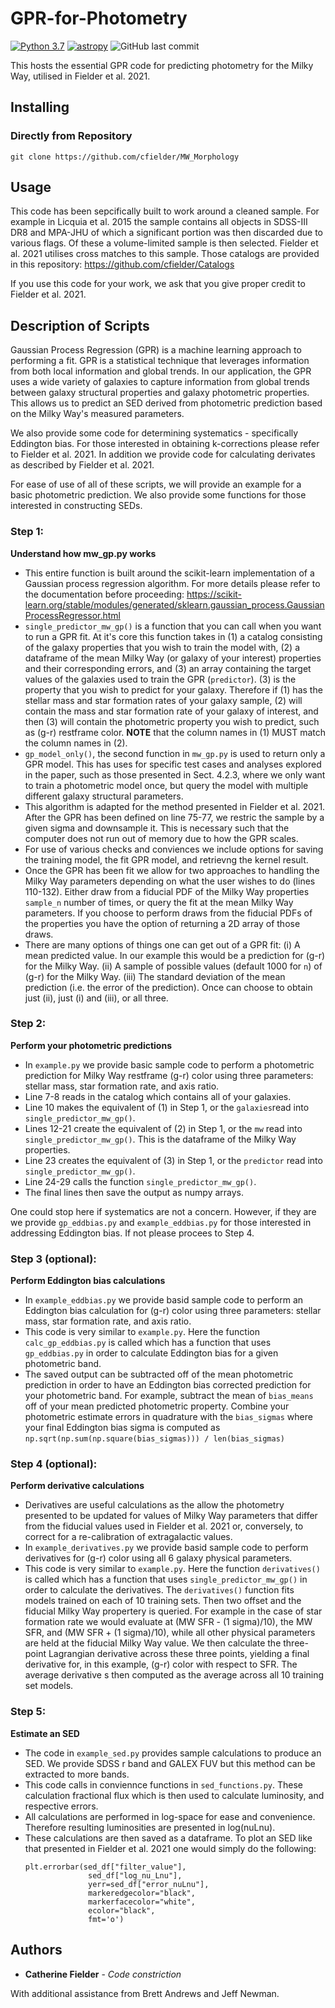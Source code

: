 # GPR-for-Photometry
[![Python 3.7](https://img.shields.io/badge/python-3.7-blue.svg)](https://www.python.org/downloads/release/python-370/)
[![astropy](http://img.shields.io/badge/powered%20by-AstroPy-orange.svg?style=flat)](http://www.astropy.org/)
![GitHub last commit](https://img.shields.io/github/last-commit/cfielder/GPR-for-Photometry.svg)

This hosts the essential GPR code for predicting photometry for the Milky Way, utilised in Fielder et al. 2021.

## Installing

### Directly from Repository

`git clone https://github.com/cfielder/MW_Morphology`

## Usage

This code has been sepcifically built to work around a cleaned sample. For example in Licquia et al. 2015
the sample contains all objects in SDSS-III DR8 and MPA-JHU of which a significant portion was then discarded 
due to various flags. Of these a volume-limited sample is then selected. Fielder et al. 2021 utilises cross matches to 
this sample. Those catalogs are provided in this repository: https://github.com/cfielder/Catalogs

If you use this code for your work, we ask that you give proper credit to Fielder et al. 2021.

## Description of Scripts

Gaussian Process Regression (GPR) is a machine learning approach to performing a fit. GPR is a statistical technique that 
leverages information from both local information and global trends. In our application, the GPR uses a wide variety of 
galaxies to capture information from global trends between galaxy structural properties and galaxy photometric properties.
This allows us to predict an SED derived from photometric prediction based on the Milky Way's measured parameters.

We also provide some code for determining systematics - specifically Eddington bias. For those interested in obtaining
k-corrections please refer to Fielder et al. 2021. In addition we provide code for calculating derivates as described by
Fielder et al. 2021.

For ease of use of all of these scripts, we will provide an example for a basic photometric prediction. We also provide 
some functions for those interested in constructing SEDs.

### Step 1:
**Understand how mw_gp.py works**
  - This entire function is built around the scikit-learn implementation of a Gaussian process regression algorithm. For more details
    please refer to the documentation before proceeding: 
    https://scikit-learn.org/stable/modules/generated/sklearn.gaussian_process.GaussianProcessRegressor.html
  - `single_predictor_mw_gp()` is a function that you can call when you want to run a GPR fit. At it's core this function 
    takes in (1) a catalog consisting of the galaxy properties that you wish to train the model with, (2) a dataframe of the 
    mean Milky Way (or galaxy of your interest) properties and their corresponding errors, and (3) an array containing the target 
    values of the galaxies used to train the GPR (`predictor`). (3) is the property that you wish to predict for your galaxy. 
    Therefore if (1) has the stellar mass and star formation rates of your galaxy sample, (2) will contain the mass and star 
    formation rate of your galaxy of interest, and then (3) will contain the photometric property you wish to predict, such as 
    (g-r) restframe color. 
    **NOTE** that the column names in (1) MUST match the column names in (2).
  - `gp_model_only()`, the second function in `mw_gp.py` is used to return only a GPR model. This has uses for specific test cases
     and analyses explored in the paper, such as those presented in Sect. 4.2.3, where we only want to train a photometric model
     once, but query the model with multiple different galaxy structural parameters.
  - This algorithm is adapted for the method presented in Fielder et al. 2021. After the GPR has been defined on line 75-77, we
    restric the sample by a given sigma and downsample it. This is necessary such that the computer does not run out of memory 
    due to how the GPR scales.
  - For use of various checks and conviences we include options for saving the training model, the fit GPR model, and retrievng the
    kernel result.
  - Once the GPR has been fit we allow for two approaches to handling the Milky Way parameters depending on what the user wishes
    to do (lines 110-132). Either draw from a fiducial PDF of the Milky Way properties `sample_n` number of times, or query the fit 
    at the mean Milky Way parameters.
    If you choose to perform draws from the fiducial PDFs of the properties you have the option of returning a 2D array of those draws.
  - There are many options of things one can get out of a GPR fit:
    (i) A mean predicted value. In our example this would be a prediction for (g-r) for the Milky Way.
    (ii) A sample of possible values (default 1000 for `n`) of (g-r) for the Milky Way.
    (iii) The standard deviation of the mean prediction (i.e. the error of the prediction).
    Once can choose to obtain just (ii), just (i) and (iii), or all three.

### Step 2:
**Perform your photometric predictions** 
  - In `example.py` we provide basic sample code to perform a photometric prediction for Milky Way restframe (g-r) color using 
    three parameters: stellar mass, star formation rate, and axis ratio.
  - Line 7-8 reads in the catalog which contains all of your galaxies. 
  - Line 10 makes the equivalent of (1) in Step 1, or the `galaxies`read into `single_predictor_mw_gp()`. 
  - Lines 12-21 create the equivalent of (2) in Step 1, or the `mw` read into `single_predictor_mw_gp()`. This is the dataframe of 
    the Milky Way properties.
  - Line 23 creates the equivalent of (3) in Step 1, or the `predictor` read into `single_predictor_mw_gp()`.
  - Line 24-29 calls the function `single_predictor_mw_gp()`.
  - The final lines then save the output as numpy arrays.
    
One could stop here if systematics are not a concern. However, if they are we provide `gp_eddbias.py` and `example_eddbias.py` for 
those interested in addressing Eddington bias. If not please procees to Step 4.

### Step 3 (optional):
**Perform Eddington bias calculations**
  - In `example_eddbias.py` we provide basid sample code to perform an Eddington bias calculation for (g-r) color using three
    parameters: stellar mass, star formation rate, and axis ratio.
  - This code is very similar to `example.py`. Here the function `calc_gp_eddbias.py` is called which has a function that uses `gp_eddbias.py`
    in order to calculate Eddington bias for a given photometric band. 
  - The saved output can be subtracted off of the mean photometric prediction in order to have an Eddington bias corrected prediction for 
    your photometric band. For example, subtract the mean of ```bias_means``` off of your mean predicted photometric property. Combine your photometric
    estimate errors in quadrature with the ```bias_sigmas``` where your final Eddington bias sigma is computed as 
    ```np.sqrt(np.sum(np.square(bias_sigmas))) / len(bias_sigmas)```
    
### Step 4 (optional):
**Perform derivative calculations**
  - Derivatives are useful calculations as the allow the photometry presented to be updated for values of Milky Way parameters that differ from the 
    fiducial values used in Fielder et al. 2021 or, conversely, to correct for a re-calibration of extragalactic values.
  - In `example_derivatives.py` we provide basid sample code to perform derivatives for (g-r) color using all 6 galaxy physical parameters.
  - This code is very similar to `example.py`. Here the function `derivatives()` is called which has a function that uses `single_predictor_mw_gp()`
    in order to calculate the derivatives. The `derivatives()` function fits models trained on each of 10 training sets. Then two offset 
    and the fiducial Milky Way propertery is queried. For example in the case of star formation rate we would evaluate at 
    (MW SFR - (1 sigma)/10), the MW SFR, and (MW SFR + (1 sigma)/10), while all other physical parameters are held at the fiducial Milky Way value. 
    We then calculate the three-point Lagrangian derivative across these three points, yielding a final derivative for, in this example, (g-r) color
    with respect to SFR. The average derivative s then computed as the average across all 10 training set models.
  
### Step 5:
**Estimate an SED**
  - The code in `example_sed.py` provides sample calculations to produce an SED. We provide SDSS r band and GALEX FUV but this method can be
    extracted to more bands.
  - This code calls in conviennce functions in `sed_functions.py`. These calculation fractional flux which is then used to calculate luminosity, and 
    respective errors.
  - All calculations are performed in log-space for ease and convenience. Therefore resulting luminosities are presented in log(nuLnu).
  - These calculations are then saved as a dataframe. To plot an SED like that presented in Fielder et al. 2021 one would simply do the following:
    ```
    plt.errorbar(sed_df["filter_value"],
                  sed_df["log_nu_Lnu"],
                  yerr=sed_df["error_nuLnu"],
                  markeredgecolor="black",
                  markerfacecolor="white", 
                  ecolor="black",
                  fmt='o')
    ```
   

## Authors

* **Catherine Fielder** - *Code constriction* 

With additional assistance from Brett Andrews and Jeff Newman.


